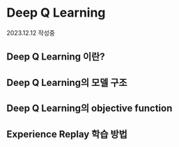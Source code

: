 # Deep Q Learning

2023.12.12 작성중

## Deep Q Learning 이란?

## Deep Q Learning의 모델 구조

## Deep Q Learning의 objective function

## Experience Replay 학습 방법
